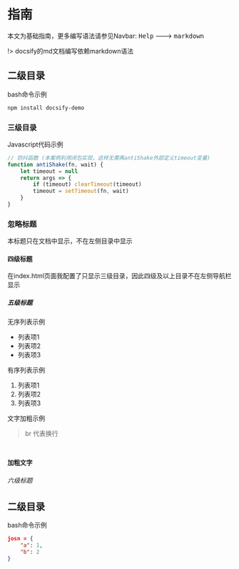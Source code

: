 # 指南
本文为基础指南，更多编写语法请参见Navbar: <kbd>Help</kbd> ---> <kbd>markdown</kbd>

!> docsify的md文档编写依赖markdown语法


## 二级目录
bash命令示例
```Bash
npm install docsify-demo
```

### 三级目录
Javascript代码示例
```Javascript
// 防抖函数 (本案例利用闭包实现，这样无需再antiShake外部定义timeout变量)
function antiShake(fn, wait) {
    let timeout = null
    return args => {
        if (timeout) clearTimeout(timeout)
        timeout = setTimeout(fn, wait)
    }
}
```

### 忽略标题 <!-- {docsify-ignore} -->
本标题只在文档中显示，不在左侧目录中显示

#### 四级标题
在index.html页面我配置了只显示三级目录，因此四级及以上目录不在左侧导航栏显示

##### 五级标题
无序列表示例
- 列表项1
- 列表项2
- 列表项3

有序列表示例
1. 列表项1
2. 列表项2
3. 列表项3

文字加粗示例
> br 代表换行
<br/> 

**加粗文字**

###### 六级标题

## 二级目录
bash命令示例
```Json
josn = {
    "a": 1,
    "b": 2
}
```